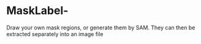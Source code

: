 # MaskLabel-
Draw your own mask regions, or generate them by SAM. They can then be extracted separately into an image file
